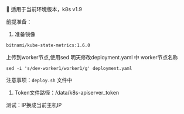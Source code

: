 👀 适用于当前环境版本，k8s v1.9

前提准备：

1. 准备镜像

```sh
bitnami/kube-state-metrics:1.6.0
```
上传到worker节点,使用sed 明天修改deployment.yaml 中 worker节点名称
```shell
sed -i 's/dev-worker1/worker1/g' deployment.yaml
```

注意事项：`deploy.sh` 文件中

1. Token文件路径：/data/k8s-apiserver_token



测试：IP换成当前主机IP

